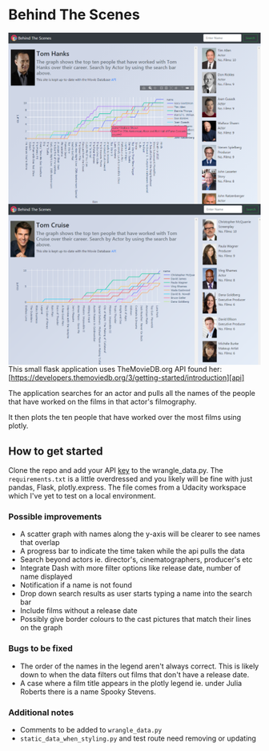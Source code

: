 # Behind The Scenes

<img src="img/Screenshot.png"
     alt="Tom Hanks Example"
     style="float: left; margin-right: 10px;" />
     
<img src="img/Screenshot2.png"
     alt="Tom Cruise Example"
     style="float: left; margin-right: 10px;" />
     
This small flask application uses TheMovieDB.org API found her: [https://developers.themoviedb.org/3/getting-started/introduction][api]

The application searches for an actor and pulls all the names of the people that have worked on the films in that actor's filmography.

It then plots the ten people that have worked over the most films using plotly.

## How to get started

Clone the repo and add your API [key][api] to the wrangle_data.py.
The `requirements.txt` is a little overdressed and you likely will be fine with just pandas, Flask, plotly.express. The file comes from a Udacity workspace which I've yet to test on a local environment.

### Possible improvements

- A scatter graph with names along the y-axis will be clearer to see names that overlap
- A progress bar to indicate the time taken while the api pulls the data
- Search beyond actors ie. director's, cinematographers, producer's etc
- Integrate Dash with more filter options like release date, number of name displayed
- Notification if a name is not found
- Drop down search results as user starts typing a name into the search bar
- Include films without a release date
- Possibly give border colours to the cast pictures that match their lines on the graph


### Bugs to be fixed

- The order of the names in the legend aren't always correct. This is likely down to when the data filters out films that don't have a release date.
- A case where a film title appears in the plotly legend ie. under Julia Roberts there is a name Spooky Stevens.

### Additional notes
 - Comments to be added to `wrangle_data.py`
 - `static_data_when_styling.py` and test route need removing or updating
 
 [api]: <https://developers.themoviedb.org/3/getting-started/introduction>
